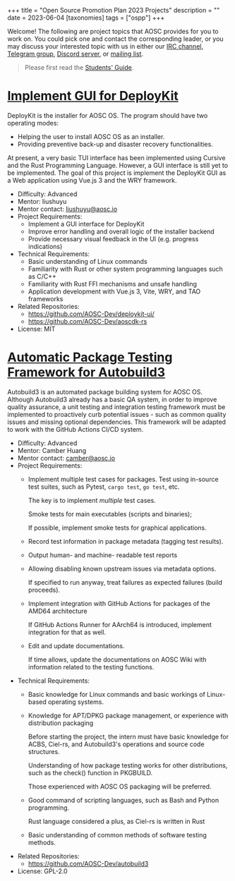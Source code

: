 +++
title = "Open Source Promotion Plan 2023 Projects"
description = ""
date = 2023-06-04
[taxonomies]
tags = ["ospp"]
+++

Welcome! The following are project topics that AOSC provides for you to work on. You could pick one and contact the corresponding leader, or you may discuss your interested topic with us in either our [IRC channel][irc], [Telegram group][tg], [Discord server][discord], or [mailing list][mlist].

> Please first read the [Students' Guide][guide].

[irc]: ircs://irc.libera.chat:6697/aosc
[tg]: https://t.me/joinchat/BMnG9zvfjCgZUTIAoycKkg
[discord]: https://discord.gg/VYPHgt9
[mlist]: mailto:discussions@aosc.io
[guide]: https://summer.iscas.ac.cn/help/en/student/

# [Implement GUI for DeployKit](https://summer-ospp.ac.cn/org/prodetail/23f3e0031?lang=en&list=pro)

DeployKit is the installer for AOSC OS. The program should have two operating modes:

  - Helping the user to install AOSC OS as an installer.
  - Providing preventive back-up and disaster recovery functionalities.

At present, a very basic TUI interface has been implemented using Cursive and the Rust Programming Language. However, a GUI interface is still yet to be implemented. The goal of this project is implement the DeployKit GUI as a Web application using Vue.js 3 and the WRY framework.

- Difficulty: Advanced
- Mentor: liushuyu
- Mentor contact: liushuyu@aosc.io
- Project Requirements:
  - Implement a GUI interface for DeployKit
  - Improve error handling and overall logic of the installer backend
  - Provide necessary visual feedback in the UI (e.g. progress indications)
- Technical Requirements:
  - Basic understanding of Linux commands
  - Familiarity with Rust or other system programming languages such as C/C++
  - Familiarity with Rust FFI mechanisms and unsafe handling
  - Application development with Vue.js 3, Vite, WRY, and TAO frameworks
- Related Repositories:
  - https://github.com/AOSC-Dev/deploykit-ui/
  - https://github.com/AOSC-Dev/aoscdk-rs
- License: MIT

# [Automatic Package Testing Framework for Autobuild3](https://summer-ospp.ac.cn/org/prodetail/23f3e0033?lang=en&list=pro)

Autobuild3 is an automated package building system for AOSC OS. Although Autobuild3 already has a basic QA system, in order to improve quality assurance, a unit testing and integration testing framework must be implemented to proactively curb potential issues - such as common quality issues and missing optional dependencies. This framework will be adapted to work with the GitHub Actions CI/CD system.

- Difficulty: Advanced
- Mentor: Camber Huang
- Mentor contact: camber@aosc.io
- Project Requirements:
  - Implement multiple test cases for packages.
    Test using in-source test suites, such as Pytest, `cargo test`, `go test`, etc.

    The key is to implement *multiple* test cases.

    Smoke tests for main executables (scripts and binaries);

    If possible, implement smoke tests for graphical applications.
  - Record test information in package metadata (tagging test results).
  - Output human- and machine- readable test reports
  - Allowing disabling known upstream issues via metadata options.

    If specified to run anyway, treat failures as expected failures (build proceeds).
  - Implement integration with GitHub Actions for packages of the AMD64 architecture

    If GitHub Actions Runner for AArch64 is introduced, implement integration for that as well.
  - Edit and update documentations.

    If time allows, update the documentations on AOSC Wiki with information related to the testing functions.
- Technical Requirements:
  - Basic knowledge for Linux commands and basic workings of Linux-based operating systems.
  - Knowledge for APT/DPKG package management, or experience with distribution packaging

    Before starting the project, the intern must have basic knowledge for ACBS, Ciel-rs, and Autobuild3's operations and source code structures.

    Understanding of how package testing works for other distributions, such as the check() function in PKGBUILD.

    Those experienced with AOSC OS packaging will be preferred.
  - Good command of scripting languages, such as Bash and Python programming.

    Rust language considered a plus, as Ciel-rs is written in Rust
  - Basic understanding of common methods of software testing methods.
- Related Repositories:
  - https://github.com/AOSC-Dev/autobuild3
- License: GPL-2.0
